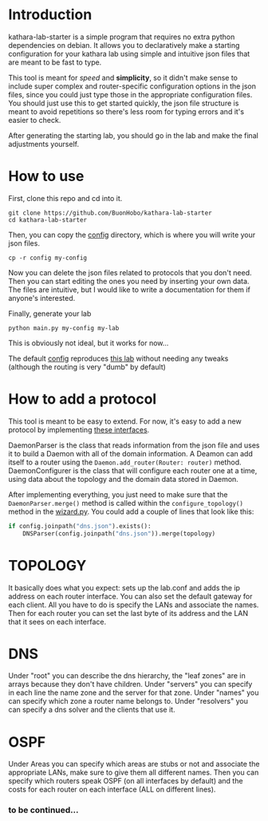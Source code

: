 # Introduction
kathara-lab-starter is a simple program that requires no extra python dependencies on debian. 
It allows you to declaratively make a starting configuration for your kathara lab using simple and intuitive json files that are meant to be fast to type.

This tool is meant for _speed_ and **simplicity**, so it didn't make sense to include super complex and router-specific configuration options in the json files, since you could just type those in the appropriate configuration files.
You should just use this to get started quickly, the json file structure is meant to avoid repetitions so there's less room for typing errors and it's easier to check.

After generating the starting lab, you should go in the lab and make the final adjustments yourself.

# How to use

First, clone this repo and cd into it.
```shell
git clone https://github.com/BuonHobo/kathara-lab-starter
cd kathara-lab-starter
```
Then, you can copy the [config](config) directory, which is where you will write your json files.
```shell
cp -r config my-config
```
Now you can delete the json files related to protocols that you don't need. Then you can start editing the ones you need by inserting your own data.
The files are intuitive, but I would like to write a documentation for them if anyone's interested.

Finally, generate your lab
```shell
python main.py my-config my-lab
```
This is obviously not ideal, but it works for now...

The default [config](config) reproduces [this lab](https://github.com/KatharaFramework/Kathara-Labs/blob/main/main-labs/labs-integrating-several-technologies/small-internet-with-dns-and-web-server/kathara-lab_small-internet-with-dns-and-web-server.pdf) without needing any tweaks (although the routing is very "dumb" by default)

# How to add a protocol

This tool is meant to be easy to extend. For now, it's easy to add a new protocol by implementing [these interfaces](daemon/classes.py).

DaemonParser is the class that reads information from the json file and uses it to build a Daemon with all of the domain information.
A Deamon can add itself to a router using the `Daemon.add_router(Router: router)` method.
DaemonConfigurer is the class that will configure each router one at a time, using data about the topology and the domain data stored in Daemon.

After implementing everything, you just need to make sure that the `DaemonParser.merge()` method is called within the `configure_topology()` method in the [wizard.py](topology/wizard.py).
You could add a couple of lines that look like this:
```python
if config.joinpath("dns.json").exists():
    DNSParser(config.joinpath("dns.json")).merge(topology)
```

# TOPOLOGY

It basically does what you expect: sets up the lab.conf and adds the ip address on each router interface.
You can also set the default gateway for each client.
All you have to do is specify the LANs and associate the names. Then for each router you can set the last byte of its address and the LAN that it sees on each interface.

# DNS

Under "root" you can describe the dns hierarchy, the "leaf zones" are in arrays because they don't have children.
Under "servers" you can specify in each line the name zone and the server for that zone.
Under "names" you can specify which zone a router name belongs to.
Under "resolvers" you can specify a dns solver and the clients that use it.

# OSPF

Under Areas you can specify which areas are stubs or not and associate the appropriate LANs, make sure to give them all different names.
Then you can specify which routers speak OSPF (on all interfaces by default) and the costs for each router on each interface (ALL on different lines).

### to be continued...